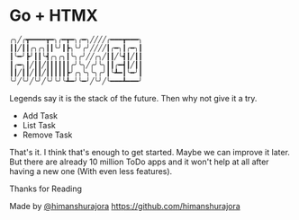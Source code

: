 # Go + HTMX

```bash
╭╮╱╭┳━━━━┳━╮╭━┳━╮╭━╮╱╱╱╱╭━━━┳━━━╮
┃┃╱┃┃╭╮╭╮┃┃╰╯┃┣╮╰╯╭╯╱╱╱╱┃╭━╮┃╭━╮┃
┃╰━╯┣╯┃┃╰┫╭╮╭╮┃╰╮╭╯╱╱╭╮╱┃┃╱╰┫┃╱┃┃
┃╭━╮┃╱┃┃╱┃┃┃┃┃┃╭╯╰╮╱╭╯╰╮┃┃╭━┫┃╱┃┃
┃┃╱┃┃╱┃┃╱┃┃┃┃┃┣╯╭╮╰╮╰╮╭╯┃╰┻━┃╰━╯┃
╰╯╱╰╯╱╰╯╱╰╯╰╯╰┻━╯╰━╯╱╰╯╱╰━━━┻━━━╯
```

Legends say it is the stack of the future. Then why not give it a try.

- Add Task
- List Task
- Remove Task

That's it.
I think that's enough to get started. Maybe we can improve it later. But there are already 10 million ToDo apps and it won't help at all after having a new one (With even less features).

Thanks for Reading

Made by [@himanshurajora](https://himanshujangid.com) 
https://github.com/himanshurajora
